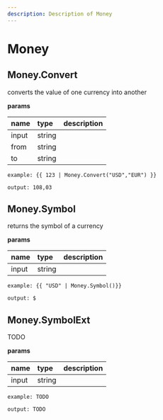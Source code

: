 ```yaml
---
description: Description of Money
---
```


# Money

## Money.Convert

converts the value of one currency into another

**params**

| name | type | description |
| :--- | :--- | :--- |
| input | string |  |
| from | string |  |
| to | string |  |

```text
example: {{ 123 | Money.Convert("USD","EUR") }}

output: 108,03
```

## Money.Symbol

returns the symbol of a currency

**params**

| name | type | description |
| :--- | :--- | :--- |
| input | string |  |

```text
example: {{ "USD" | Money.Symbol()}}

output: $
```

## Money.SymbolExt

TODO

**params**

| name | type | description |
| :--- | :--- | :--- |
| input | string |  |

```text
example: TODO

output: TODO
```

